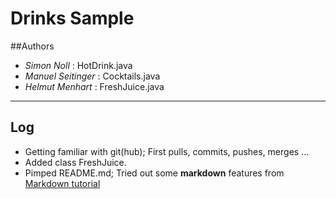# Drinks Sample 

##Authors 
- *Simon Noll* : HotDrink.java
- *Manuel Seitinger* : Cocktails.java
- *Helmut Menhart* : FreshJuice.java
------

## Log

- Getting familiar with git(hub); First pulls, commits, pushes, merges ...
- Added class FreshJuice.
- Pimped README.md; Tried out some **markdown** features from [Markdown tutorial](https://www.youtube.com/watch?v=6A5EpqqDOdk "Click for watching ;)")





